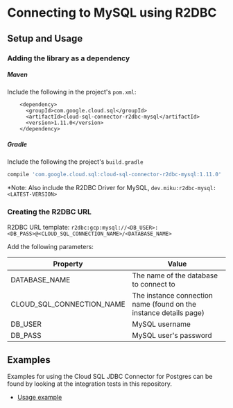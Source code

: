 # Connecting to MySQL using R2DBC

## Setup and Usage

### Adding the library as a dependency

##### Maven
Include the following in the project's `pom.xml`: 
```maven-pom
    <dependency>
      <groupId>com.google.cloud.sql</groupId>
      <artifactId>cloud-sql-connector-r2dbc-mysql</artifactId>
      <version>1.11.0</version>
    </dependency>
```

##### Gradle
Include the following the project's `build.gradle`
```gradle
compile 'com.google.cloud.sql:cloud-sql-connector-r2dbc-mysql:1.11.0'
```

*Note: Also include the R2DBC Driver for MySQL, `dev.miku:r2dbc-mysql:<LATEST-VERSION>`

### Creating the R2DBC URL

R2DBC URL template: `r2dbc:gcp:mysql://<DB_USER>:<DB_PASS>@<CLOUD_SQL_CONNECTION_NAME>/<DATABASE_NAME>`

Add the following parameters:

| Property         | Value         |
| ---------------- | ------------- |
| DATABASE_NAME   | The name of the database to connect to |
| CLOUD_SQL_CONNECTION_NAME | The instance connection name (found on the instance details page) |
| DB_USER         | MySQL username |
| DB_PASS         | MySQL user's password |

## Examples

Examples for using the Cloud SQL JDBC Connector for Postgres can be found by looking at the integration tests in this repository.
* [Usage example](../r2dbc/mysql/src/test/java/com/google/cloud/sql/core/R2dbcMysqlIntegrationTests.java)
